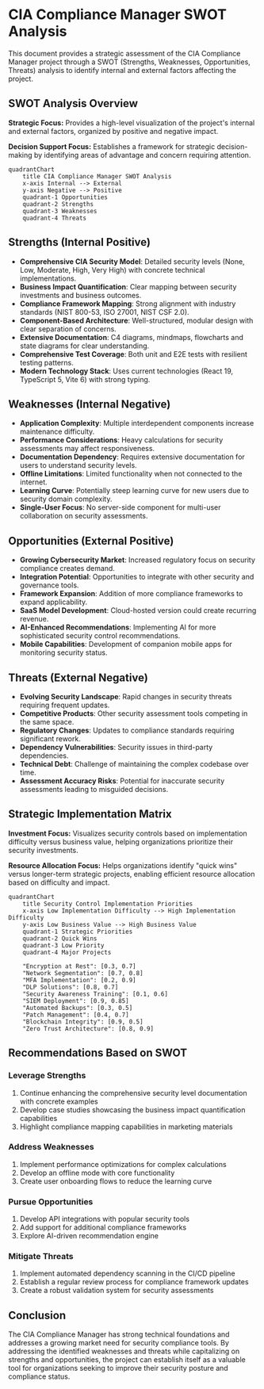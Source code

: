 # CIA Compliance Manager SWOT Analysis

This document provides a strategic assessment of the CIA Compliance Manager project through a SWOT (Strengths, Weaknesses, Opportunities, Threats) analysis to identify internal and external factors affecting the project.

## SWOT Analysis Overview

**Strategic Focus:** Provides a high-level visualization of the project's internal and external factors, organized by positive and negative impact.

**Decision Support Focus:** Establishes a framework for strategic decision-making by identifying areas of advantage and concern requiring attention.

```mermaid
quadrantChart
    title CIA Compliance Manager SWOT Analysis
    x-axis Internal --> External
    y-axis Negative --> Positive
    quadrant-1 Opportunities
    quadrant-2 Strengths
    quadrant-3 Weaknesses
    quadrant-4 Threats
```

## Strengths (Internal Positive)

- **Comprehensive CIA Security Model**: Detailed security levels (None, Low, Moderate, High, Very High) with concrete technical implementations.
- **Business Impact Quantification**: Clear mapping between security investments and business outcomes.
- **Compliance Framework Mapping**: Strong alignment with industry standards (NIST 800-53, ISO 27001, NIST CSF 2.0).
- **Component-Based Architecture**: Well-structured, modular design with clear separation of concerns.
- **Extensive Documentation**: C4 diagrams, mindmaps, flowcharts and state diagrams for clear understanding.
- **Comprehensive Test Coverage**: Both unit and E2E tests with resilient testing patterns.
- **Modern Technology Stack**: Uses current technologies (React 19, TypeScript 5, Vite 6) with strong typing.

## Weaknesses (Internal Negative)

- **Application Complexity**: Multiple interdependent components increase maintenance difficulty.
- **Performance Considerations**: Heavy calculations for security assessments may affect responsiveness.
- **Documentation Dependency**: Requires extensive documentation for users to understand security levels.
- **Offline Limitations**: Limited functionality when not connected to the internet.
- **Learning Curve**: Potentially steep learning curve for new users due to security domain complexity.
- **Single-User Focus**: No server-side component for multi-user collaboration on security assessments.

## Opportunities (External Positive)

- **Growing Cybersecurity Market**: Increased regulatory focus on security compliance creates demand.
- **Integration Potential**: Opportunities to integrate with other security and governance tools.
- **Framework Expansion**: Addition of more compliance frameworks to expand applicability.
- **SaaS Model Development**: Cloud-hosted version could create recurring revenue.
- **AI-Enhanced Recommendations**: Implementing AI for more sophisticated security control recommendations.
- **Mobile Capabilities**: Development of companion mobile apps for monitoring security status.

## Threats (External Negative)

- **Evolving Security Landscape**: Rapid changes in security threats requiring frequent updates.
- **Competitive Products**: Other security assessment tools competing in the same space.
- **Regulatory Changes**: Updates to compliance standards requiring significant rework.
- **Dependency Vulnerabilities**: Security issues in third-party dependencies.
- **Technical Debt**: Challenge of maintaining the complex codebase over time.
- **Assessment Accuracy Risks**: Potential for inaccurate security assessments leading to misguided decisions.

## Strategic Implementation Matrix

**Investment Focus:** Visualizes security controls based on implementation difficulty versus business value, helping organizations prioritize their security investments.

**Resource Allocation Focus:** Helps organizations identify "quick wins" versus longer-term strategic projects, enabling efficient resource allocation based on difficulty and impact.

```mermaid
quadrantChart
    title Security Control Implementation Priorities
    x-axis Low Implementation Difficulty --> High Implementation Difficulty
    y-axis Low Business Value --> High Business Value
    quadrant-1 Strategic Priorities
    quadrant-2 Quick Wins
    quadrant-3 Low Priority
    quadrant-4 Major Projects

    "Encryption at Rest": [0.3, 0.7]
    "Network Segmentation": [0.7, 0.8]
    "MFA Implementation": [0.2, 0.9]
    "DLP Solutions": [0.8, 0.7]
    "Security Awareness Training": [0.1, 0.6]
    "SIEM Deployment": [0.9, 0.85]
    "Automated Backups": [0.3, 0.5]
    "Patch Management": [0.4, 0.7]
    "Blockchain Integrity": [0.9, 0.5]
    "Zero Trust Architecture": [0.8, 0.9]
```

## Recommendations Based on SWOT

### Leverage Strengths

1. Continue enhancing the comprehensive security level documentation with concrete examples
2. Develop case studies showcasing the business impact quantification capabilities
3. Highlight compliance mapping capabilities in marketing materials

### Address Weaknesses

1. Implement performance optimizations for complex calculations
2. Develop an offline mode with core functionality
3. Create user onboarding flows to reduce the learning curve

### Pursue Opportunities

1. Develop API integrations with popular security tools
2. Add support for additional compliance frameworks
3. Explore AI-driven recommendation engine

### Mitigate Threats

1. Implement automated dependency scanning in the CI/CD pipeline
2. Establish a regular review process for compliance framework updates
3. Create a robust validation system for security assessments

## Conclusion

The CIA Compliance Manager has strong technical foundations and addresses a growing market need for security compliance tools. By addressing the identified weaknesses and threats while capitalizing on strengths and opportunities, the project can establish itself as a valuable tool for organizations seeking to improve their security posture and compliance status.
